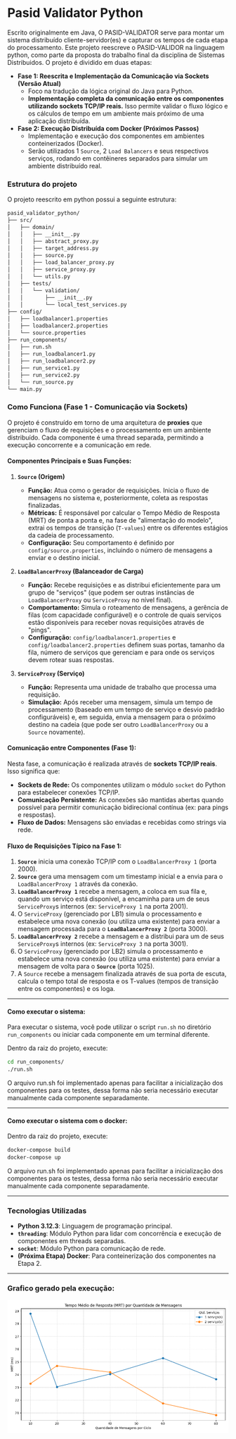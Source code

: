 # Pasid Validator Python

Escrito originalmente em Java, O PASID-VALIDATOR serve para montar um sistema distribuído cliente-servidor(es) e capturar os tempos de cada etapa do processamento. Este projeto reescreve o PASID-VALIDOR na linguagem python, como parte da proposta do trabalho final da disciplina de Sistemas Distribuidos. O projeto é dividido em duas etapas:

* **Fase 1: Reescrita e Implementação da Comunicação via Sockets (Versão Atual)**
    * Foco na tradução da lógica original do Java para Python.
    * **Implementação completa da comunicação entre os componentes utilizando sockets TCP/IP reais.** Isso permite validar o fluxo lógico e os cálculos de tempo em um ambiente mais próximo de uma aplicação distribuída.
* **Fase 2: Execução Distribuída com Docker (Próximos Passos)**
    * Implementação e execução dos componentes em ambientes conteinerizados (Docker).
    * Serão utilizados 1 `Source`, 2 `Load Balancers` e seus respectivos serviços, rodando em contêineres separados para simular um ambiente distribuído real.



### Estrutura do projeto
O projeto reescrito em python possui a seguinte estrutura:

```
pasid_validator_python/
├── src/
│   ├── domain/
│   │   ├── __init__.py
│   │   ├── abstract_proxy.py
│   │   ├── target_address.py
│   │   ├── source.py
│   │   ├── load_balancer_proxy.py
│   │   ├── service_proxy.py
│   │   └── utils.py  
│   ├── tests/
│   │   └── validation/
│   │       ├── __init__.py
│   │       └── local_test_services.py 
├── config/
│   ├── loadbalancer1.properties
│   ├── loadbalancer2.properties
│   └── source.properties
├── run_components/
│   ├── run.sh
│   ├── run_loadbalancer1.py
│   ├── run_loadbalancer2.py
│   ├── run_service1.py
│   ├── run_service2.py
│   └── run_source.py
└── main.py    
```

### Como Funciona (Fase 1 - Comunicação via Sockets)

O projeto é construído em torno de uma arquitetura de **proxies** que gerenciam o fluxo de requisições e o processamento em um ambiente distribuído. Cada componente é uma thread separada, permitindo a execução concorrente e a comunicação em rede.

#### **Componentes Principais e Suas Funções:**

1.  **`Source` (Origem)**
    * **Função:** Atua como o gerador de requisições. Inicia o fluxo de mensagens no sistema e, posteriormente, coleta as respostas finalizadas.
    * **Métricas:** É responsável por calcular o Tempo Médio de Resposta (MRT) de ponta a ponta e, na fase de "alimentação do modelo", extrai os tempos de transição (`T-values`) entre os diferentes estágios da cadeia de processamento.
    * **Configuração:** Seu comportamento é definido por `config/source.properties`, incluindo o número de mensagens a enviar e o destino inicial.

2.  **`LoadBalancerProxy` (Balanceador de Carga)**
    * **Função:** Recebe requisições e as distribui eficientemente para um grupo de "serviços" (que podem ser outras instâncias de `LoadBalancerProxy` ou `ServiceProxy` no nível final).
    * **Comportamento:** Simula o roteamento de mensagens, a gerência de filas (com capacidade configurável) e o controle de quais serviços estão disponíveis para receber novas requisições através de "pings".
    * **Configuração:** `config/loadbalancer1.properties` e `config/loadbalancer2.properties` definem suas portas, tamanho da fila, número de serviços que gerenciam e para onde os serviços devem rotear suas respostas.

3.  **`ServiceProxy` (Serviço)**
    * **Função:** Representa uma unidade de trabalho que processa uma requisição.
    * **Simulação:** Após receber uma mensagem, simula um tempo de processamento (baseado em um tempo de serviço e desvio padrão configuráveis) e, em seguida, envia a mensagem para o próximo destino na cadeia (que pode ser outro `LoadBalancerProxy` ou a `Source` novamente).

#### **Comunicação entre Componentes (Fase 1):**

Nesta fase, a comunicação é realizada através de **sockets TCP/IP reais**. Isso significa que:

* **Sockets de Rede:** Os componentes utilizam o módulo `socket` do Python para estabelecer conexões TCP/IP.
* **Comunicação Persistente:** As conexões são mantidas abertas quando possível para permitir comunicação bidirecional contínua (ex: para pings e respostas).
* **Fluxo de Dados:** Mensagens são enviadas e recebidas como strings via rede.

#### **Fluxo de Requisições Típico na Fase 1:**

1.  **`Source`** inicia uma conexão TCP/IP com o `LoadBalancerProxy 1` (porta 2000).
2.  **`Source`** gera uma mensagem com um timestamp inicial e a envia para o `LoadBalancerProxy 1` através da conexão.
3.  **`LoadBalancerProxy 1`** recebe a mensagem, a coloca em sua fila e, quando um serviço está disponível, a encaminha para um de seus `ServiceProxy`s internos (ex: `ServiceProxy 1` na porta 2001).
4.  O `ServiceProxy` (gerenciado por LB1) simula o processamento e estabelece uma nova conexão (ou utiliza uma existente) para enviar a mensagem processada para o **`LoadBalancerProxy 2`** (porta 3000).
5.  **`LoadBalancerProxy 2`** recebe a mensagem e a distribui para um de seus `ServiceProxy`s internos (ex: `ServiceProxy 3` na porta 3001).
6.  O `ServiceProxy` (gerenciado por LB2) simula o processamento e estabelece uma nova conexão (ou utiliza uma existente) para enviar a mensagem de volta para o **`Source`** (porta 1025).
7.  A `Source` recebe a mensagem finalizada através de sua porta de escuta, calcula o tempo total de resposta e os T-values (tempos de transição entre os componentes) e os loga.

---

#### **Como executar o sistema:**

Para executar o sistema, você pode utilizar o script `run.sh` no diretório `run_components` ou iniciar cada componente em um terminal diferente.


Dentro da raiz do projeto, execute:

```bash
cd run_components/
./run.sh
```

O arquivo run.sh foi implementado apenas para facilitar a inicialização dos componentes para os testes, dessa forma não seria necessário executar manualmente cada componente separadamente.

---

#### **Como executar o sistema com o docker:**

Dentro da raiz do projeto, execute:

```bash
docker-compose build
docker-compose up
```

O arquivo run.sh foi implementado apenas para facilitar a inicialização dos componentes para os testes, dessa forma não seria necessário executar manualmente cada componente separadamente.

---

### Tecnologias Utilizadas

* **Python 3.12.3**: Linguagem de programação principal.
* **`threading`**: Módulo Python para lidar com concorrência e execução de componentes em threads separadas.
* **`socket`**: Módulo Python para comunicação de rede.
* **(Próxima Etapa) Docker**: Para conteinerização dos componentes na Etapa 2.

---

### Grafico gerado pela execução:

![Gráfico MRT](run_components/logs/mrt_por_num_mensagens.png)
